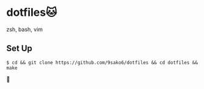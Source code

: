 # dotfiles🐱

zsh, bash, vim

## Set Up

```shell
$ cd && git clone https://github.com/9sako6/dotfiles && cd dotfiles && make
```

👋
